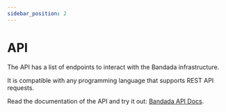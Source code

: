 ```yaml
---
sidebar_position: 2
---
```


# API

The API has a list of endpoints to interact with the Bandada infrastructure.

It is compatible with any programming language that supports REST API requests.

Read the documentation of the API and try it out: [Bandada API Docs](https://api.bandada.pse.dev/).
